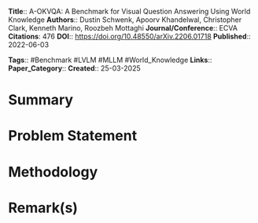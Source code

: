 **Title**:: A-OKVQA: A Benchmark for Visual Question Answering Using World Knowledge
**Authors**:: Dustin Schwenk, Apoorv Khandelwal, Christopher Clark, Kenneth Marino, Roozbeh Mottaghi
**Journal/Conference**:: ECVA
**Citations**: 476
**DOI**:: https://doi.org/10.48550/arXiv.2206.01718
**Published**:: 2022-06-03

**Tags**:: #Benchmark  #LVLM #MLLM #World_Knowledge 
**Links**:: 
**Paper_Category**::
**Created**:: 25-03-2025

# Summary

# Problem Statement

# Methodology

# Remark(s)

